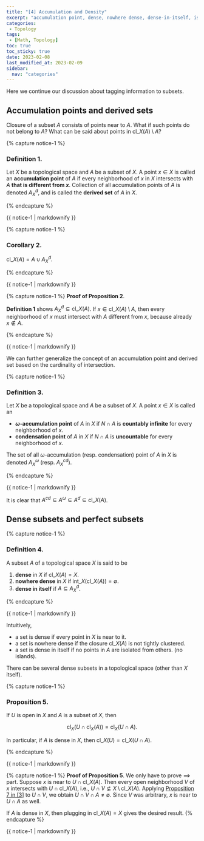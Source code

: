 ```yaml
---
title: "[4] Accumulation and Density"               
excerpt: "accumulation point, dense, nowhere dense, dense-in-itself, isolated, perfect "    
categories:                              
 - Topology
tags:                                
 - [Math, Topology]
toc: true
toc_sticky: true
date: 2023-02-08
last_modified_at: 2023-02-09
sidebar:
  nav: "categories"
---
```



Here we continue our discussion about tagging information to subsets.

## Accumulation points and derived sets

Closure of a subset $A$ consists of points near to $A$. What if such points do not belong to $A$? What can be said about points in $\mathrm{cl}\_X(A) \setminus A$?

{% capture notice-1 %}
### Definition 1.

Let $X$ be a topological space and $A$ be a subset of $X$. A point $x\in X$ is called an **accumulation point** of $A$ if every neighborhood of $x$ in $X$ intersects with $A$ **that is different from $x$**. Collection of all accumulation points of $A$ is denoted $A_X^d$, and is called the **derived set** of $A$ in $X$.

{% endcapture %}

<div class="notice--info">{{ notice-1 | markdownify }}</div>

{% capture notice-1 %}
### Corollary 2.

$\mathrm{cl}\_X(A) = A \cup A_X^d$.

{% endcapture %}

<div class="notice--info">{{ notice-1 | markdownify }}</div>

{% capture notice-1 %}
**Proof of Proposition 2**. 

**Definition 1** shows $A_X^d \subseteq \mathrm{cl}\_X(A)$. If $x \in \mathrm{cl}\_X(A)\setminus A$, then every neighborhood of $x$ must intersect with $A$ different from $x$, because already $x \notin A$. 

{% endcapture %}

<div class="notice">{{ notice-1 | markdownify }}</div>

We can further generalize the concept of an accumulation point and derived set based on the cardinality of intersection.

{% capture notice-1 %}
### Definition 3.

Let $X$ be a topological space and $A$ be a subset of $X$. A point $x\in X$ is called an 
- **$\omega$-accumulation point** of $A$ in $X$ if $N\cap A$ is **countably infinite** for every neighborhood of $x$.
- **condensation point** of $A$ in $X$ if $N\cap A$ is **uncountable** for every neighborhood of $x$.

The set of all $\omega$-accumulation (resp. condensation) point of $A$ in $X$ is denoted $A_X^{\omega}$ (resp. $A_X^{cd}$).

{% endcapture %}

<div class="notice--info">{{ notice-1 | markdownify }}</div>

It is clear that $A^{cd} \subseteq A^\omega \subseteq A^d \subseteq \mathrm{cl}\_X(A)$. 

## Dense subsets and perfect subsets

{% capture notice-1 %}
### Definition 4.

A subset $A$ of a topological space $X$ is said to be 
1. **dense** in $X$ if $\mathrm{cl}\_X(A) = X$.
2. **nowhere dense** in $X$ if $\mathrm{int}\_X(\mathrm{cl}\_X(A)) = \emptyset$.
3. **dense in itself** if $A \subseteq A_X^d$. 

{% endcapture %}

<div class="notice--info">{{ notice-1 | markdownify }}</div>

Intuitively, 
- a set is dense if every point in $X$ is near to it. 
- a set is nowhere dense if the closure $\mathrm{cl}\_X(A)$  is not tightly clustered. 
- a set is dense in itself if no points in $A$ are isolated from others. (no islands). 

There can be several dense subsets in a topological space (other than $X$ itself). 

{% capture notice-1 %}
### Proposition 5.

If $U$ is open in $X$ and $A$ is a subset of $X$, then 

$$
\mathrm{cl}_X(U \cap \mathrm{cl}_X(A)) = \mathrm{cl}_X(U\cap A).
$$

In particular, if $A$ is dense in $X$, then $\mathrm{cl}\_X(U) = \mathrm{cl}\_X(U\cap A)$.

{% endcapture %}

<div class="notice--info">{{ notice-1 | markdownify }}</div>

{% capture notice-1 %}
**Proof of Proposition 5**. We only have to prove $\implies$ part. Suppose $x$ is near to $U\cap \mathrm{cl}\_X(A)$. Then every open neighborhood $V$ of $x$ intersects with $U\cap \mathrm{cl}\_X(A)$, i.e., $U\cap V \not\subseteq X\setminus \mathrm{cl}\_X(A)$. Applying [Proposition 7 in [3]](https://mcf17.github.io/topology/topology-3/#proposition-7) to $U\cap V$, we obtain $U\cap V \cap A \neq \emptyset$. Since $V$ was arbitrary, $x$ is near to $U\cap A$ as well.


If $A$ is dense in $X$, then plugging in  $\mathrm{cl}\_X(A) = X$ gives the desired result.
{% endcapture %}

<div class="notice">{{ notice-1 | markdownify }}</div>

